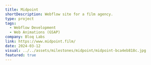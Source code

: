 ```yaml
---
title: Midpoint
shortDescription: Webflow site for a film agency.
type: project
tags:
  - Webflow Development
  - Web Animations (GSAP)
company: Bloq Labs
link: https://www.midpoint.film/
date: 2024-03-12
visual: ../../assets/milestones/midpoint/midpoint-bca4eb818c.jpg
featured: true
---
```



